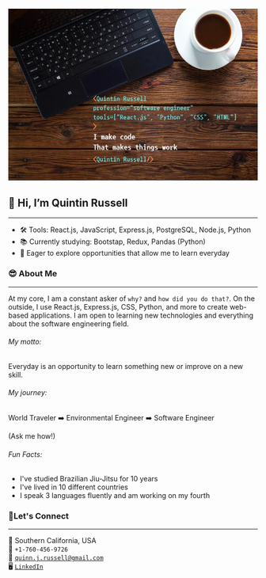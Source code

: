 ![alt text](https://raw.githubusercontent.com/Quintin-Russell/practice/main/oie_KssEwkAANuEw.jpg "Quintin-Russell README Image")


## 👋 Hi, I’m Quintin Russell
------

- :hammer_and_wrench: Tools: React.js, JavaScript, Express.js, PostgreSQL, Node.js, Python 
- :books: Currently studying: Bootstap, Redux, Pandas (Python)
- 🧠 Eager to explore opportunities that allow me to learn everyday

### :sunglasses: About Me
------

At my core, I am a constant asker of `why?` and `how did you do that?`. On the outside, I use React.js, Express.js, CSS, Python, and more to create web-based applications. I am open to learning new technologies and everything about the software engineering field. 

###### My motto:

Everyday is an opportunity to learn something new or improve on a new skill. 

###### My journey:

World Traveler :arrow_right: Environmental Engineer :arrow_right: Software Engineer 

(Ask me how!)

###### Fun Facts:
- I've studied Brazilian Jiu-Jitsu for 10 years
- I've lived in 10 different countries
- I speak 3 languages fluently and am working on my fourth

### :incoming_envelope:Let's Connect
------

📍  Southern California, USA  
📱 `+1-760-456-9726‬`  
📧 [`quinn.j.russell@gmail.com`](quinn.j.russell@gmail.com)  
🖥️ [`LinkedIn`](www.linkedin.com/in/qjrussell/)  
